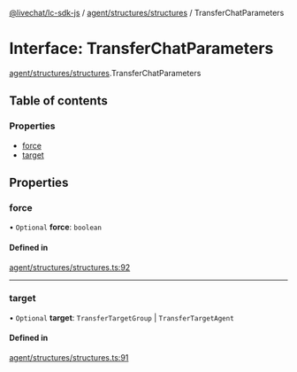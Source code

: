 [@livechat/lc-sdk-js](../README.md) / [agent/structures/structures](../modules/agent_structures_structures.md) / TransferChatParameters

# Interface: TransferChatParameters

[agent/structures/structures](../modules/agent_structures_structures.md).TransferChatParameters

## Table of contents

### Properties

- [force](agent_structures_structures.TransferChatParameters.md#force)
- [target](agent_structures_structures.TransferChatParameters.md#target)

## Properties

### force

• `Optional` **force**: `boolean`

#### Defined in

[agent/structures/structures.ts:92](https://github.com/livechat/lc-sdk-js/blob/5f5afdd/src/agent/structures/structures.ts#L92)

___

### target

• `Optional` **target**: `TransferTargetGroup` \| `TransferTargetAgent`

#### Defined in

[agent/structures/structures.ts:91](https://github.com/livechat/lc-sdk-js/blob/5f5afdd/src/agent/structures/structures.ts#L91)
